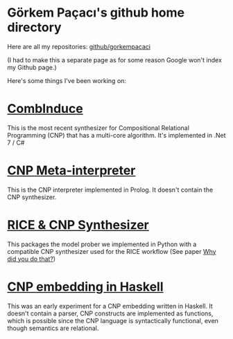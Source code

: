 # Görkem Paçacı's github home directory

Here are all my repositories:
[github/gorkempacaci](https://github.com/gorkempacaci)

(I had to make this a separate page as for some reason Google won't index my Github page.)

Here's some things I've been working on:

# [CombInduce](https://github.com/gorkempacaci/CombInduce)

This is the most recent synthesizer for Compositional Relational Programming (CNP) that has a multi-core algorithm. It's implemented in .Net 7 / C#

# [CNP Meta-interpreter](https://github.com/gorkempacaci/CNP)

This is the CNP interpreter implemented in Prolog. It doesn't contain the CNP synthesizer.

# [RICE & CNP Synthesizer](https://github.com/UppsalaIM/rice)

This packages the model prober we implemented in Python with a compatible CNP synthesizer used for the RICE workflow (See paper [Why did you do that?](http://uu.diva-portal.org/smash/record.jsf?pid=diva2%3A1306760&dswid=-2562))

# [CNP embedding in Haskell](https://github.com/gorkempacaci/CNPHaskell)

This was an early experiment for a CNP embedding written in Haskell. It doesn't contain a parser, CNP constructs are implemented as functions, which is possible since the CNP language is syntactically functional, even though semantics are relational. 

